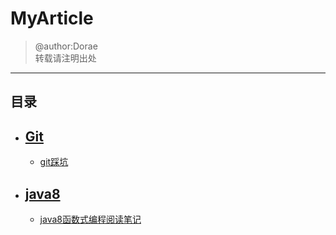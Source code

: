 # MyArticle
> @author:Dorae  
> 转载请注明出处

----

## 目录

+ ## [Git](./Git/)
	+ [git踩坑 ](./Git/Git踩坑记.md)
+ ## [java8](./java/java8/)
	+ [java8函数式编程阅读笔记](./java/java8/java8函数式编程阅读笔记.md)